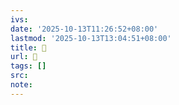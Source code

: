 ```yaml
---
ivs:
date: '2025-10-13T11:26:52+08:00'
lastmod: '2025-10-13T13:04:51+08:00'
title: 󰓾
url: 󰓾
tags: []
src:
note:
---
```

